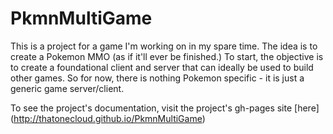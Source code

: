 PkmnMultiGame
=============
This is a project for a game I'm working on in my spare time.  The idea is to create a Pokemon MMO (as if it'll ever be finished.)  To start, the objective is to create a foundational client and server that can ideally be used to build other games. So for now, there is nothing Pokemon specific - it is just a generic game server/client. 

To see the project's documentation, visit the project's gh-pages site [here] (http://thatonecloud.github.io/PkmnMultiGame)
